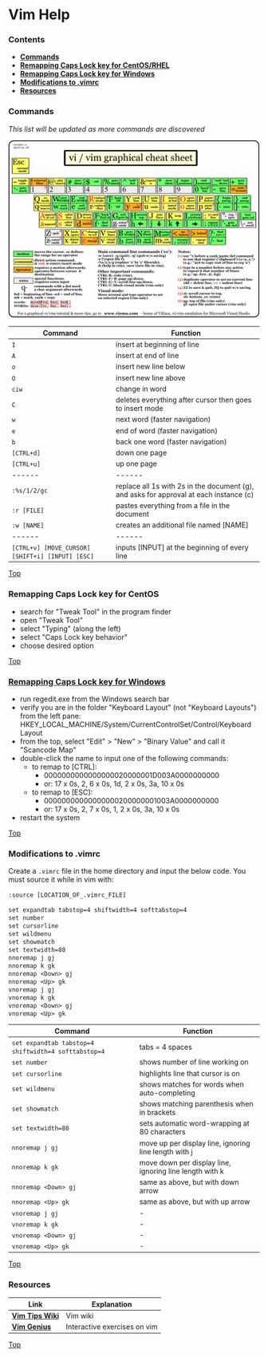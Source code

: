 # Vim Help

### Contents
- [**Commands**](https://github.com/smatsushima1/home/blob/master/help_and_documentation/vim.md#commands)
- [**Remapping Caps Lock key for CentOS/RHEL**](https://github.com/smatsushima1/home/blob/master/help_and_documentation/vim.md#remapping-caps-lock-key-for-centos)
- [**Remapping Caps Lock key for Windows**](https://github.com/smatsushima1/home/blob/master/help_and_documentation/vim.md#remapping-caps-lock-key-for-windows)
- [**Modifications to .vimrc**](https://github.com/smatsushima1/home/blob/master/help_and_documentation/vim.md#modifications-to-vimrc)
- [**Resources**](https://github.com/smatsushima1/home/blob/master/help_and_documentation/vim.md#resources)

### Commands
*This list will be updated as more commands are discovered*

![cheat_sheet](/references/vim_cheat_sheet.gif)

Command | Function
--- | ---
```I``` | insert at beginning of line
```A``` | insert at end of line
```o``` | insert new line below
```O``` | insert new line above
```ciw``` | change in word
```C``` | deletes everything after cursor then goes to insert mode
```w``` | next word (faster navigation)
```e``` | end of word (faster navigation)
```b``` | back one word (faster navigation)
```[CTRL+d]``` | down one page
```[CTRL+u]``` | up one page
------ | ------
```:%s/1/2/gc``` | replace all 1s with 2s in the document (g), and asks for approval at each instance (c)
```:r [FILE]``` | pastes everything from a file in the document
```:w [NAME]``` | creates an additional file named [NAME] 
------ | ------
```[CTRL+v] [MOVE_CURSOR] [SHIFT+i] [INPUT] [ESC]``` | inputs [INPUT] at the beginning of every line

[Top](https://github.com/smatsushima1/home/blob/master/help_and_documentation/vim.md#vim-help)

### Remapping Caps Lock key for CentOS
- search for "Tweak Tool" in the program finder
- open "Tweak Tool"
- select "Typing" (along the left)
- select "Caps Lock key behavior"
- choose desired option

[Top](https://github.com/smatsushima1/home/blob/master/help_and_documentation/vim.md#vim-help)

### [Remapping Caps Lock key for Windows](https://commons.lbl.gov/display/~jwelcher@lbl.gov/Making+Caps+Lock+a+Control+Key)
- run regedit.exe from the Windows search bar
- verify you are in the folder "Keyboard Layout" (not "Keyboard Layouts") from the left pane: HKEY_LOCAL_MACHINE/System/CurrentControlSet/Control/Keyboard Layout
- from the top, select "Edit" > "New" > "Binary Value" and call it "Scancode Map"
- double-click the name to input one of the following commands:
    - to remap to [CTRL]:
        - 0000000000000000020000001D003A0000000000
        - or: 17 x 0s, 2, 6 x 0s, 1d, 2 x 0s, 3a, 10 x 0s
    - to remap to [ESC]:
        - 00000000000000000200000001003A0000000000
        - or: 17 x 0s, 2, 7 x 0s, 1, 2 x 0s, 3a, 10 x 0s
- restart the system

[Top](https://github.com/smatsushima1/home/blob/master/help_and_documentation/vim.md#vim-help)

### Modifications to .vimrc
Create a ```.vimrc``` file in the home directory and input the below code. You must source it while in vim with:
```
:source [LOCATION_OF_.vimrc_FILE]
```
```
set expandtab tabstop=4 shiftwidth=4 softtabstop=4
set number
set cursorline
set wildmenu
set showmatch
set textwidth=80
nnoremap j gj
nnoremap k gk
nnoremap <Down> gj
nnoremap <Up> gk
vnoremap j gj
vnoremap k gk
vnoremap <Down> gj
vnoremap <Up> gk
```

Command | Function
--- | ---
```set expandtab tabstop=4 shiftwidth=4 softtabstop=4``` | tabs = 4 spaces
```set number``` | shows number of line working on
```set cursorline``` | highlights line that cursor is on
```set wildmenu``` | shows matches for words when auto-completing
```set showmatch``` | shows matching parenthesis when in brackets
```set textwidth=80``` | sets automatic word-wrapping at 80 characters
```nnoremap j gj``` | move up per display line, ignoring line length with j
```nnoremap k gk``` | move down per display line, ignoring line length with k
```nnoremap <Down> gj``` | same as above, but with down arrow
```nnoremap <Up> gk``` | same as above, but with up arrow
```vnoremap j gj``` | -
```vnoremap k gk``` | -
```vnoremap <Down> gj``` | -
```vnoremap <Up> gk``` | -

[Top](https://github.com/smatsushima1/home/blob/master/help_and_documentation/vim.md#vim-help)

### Resources
Link | Explanation
--- | ---
[**Vim Tips Wiki**](http://vim.wikia.com/wiki/Vim_Tips_Wiki) | Vim wiki
[**Vim Genius**](http://www.vimgenius.com/) | Interactive exercises on vim

[Top](https://github.com/smatsushima1/home/blob/master/help_and_documentation/vim.md#vim-help)
